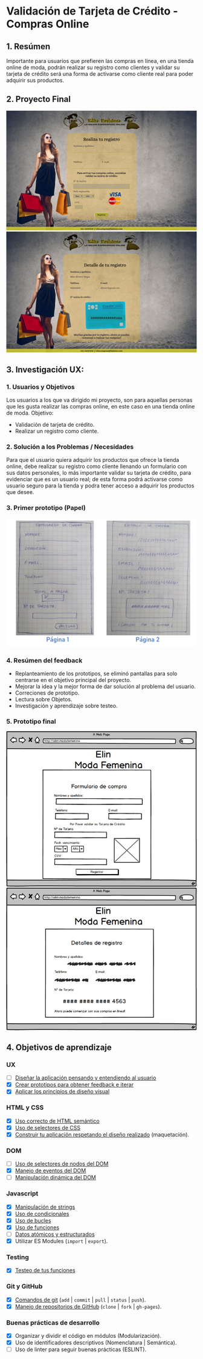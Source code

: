 # Validación de Tarjeta de Crédito - Compras Online

## 1. Resúmen

Importante para usuarios que prefieren las compras en línea, en una tienda online de moda,
podrán realizar su registro como clientes y validar su tarjeta de crédito será una forma de 
activarse como cliente real para poder adquirir sus productos.

## 2. Proyecto Final 
 ![Pagina 1: Formulario de registro (Validación de la Tarjeta de Crédito)](https://github.com/ElinAlice/LIM012-card-validation/blob/master/src/images/pantallaFormulario.png)
 ![Pagina 2: Detalles de Registro (Muestra enmascarada el N° de la Tarjeta de Crédito)](https://github.com/ElinAlice/LIM012-card-validation/blob/master/src/images/pantallaRegistro.png)

 ## 3. Investigación UX:

 ### 1. Usuarios y Objetivos
Los usuarios a los que va dirigido mi proyecto, son para aquellas personas que les
gusta realizar las compras online, en este caso en una tienda online de moda.
Objetivo: 
* Validación de tarjeta de crédito.
* Realizar un registro como cliente.

### 2. Solución a los Problemas / Necesidades

Para que el usuario quiera adquirir los productos que ofrece la tienda online, debe realizar su registro 
como cliente llenando un formulario con sus datos personales, lo más importante validar 
su tarjeta de crédito, para evidenciar que es un usuario real; de esta forma podrá activarse como usuario
seguro para la tienda y podra tener acceso a adquirir los productos que desee.

### 3. Primer prototipo (Papel)
![Formulario de registro y detalles de Registro](https://github.com/ElinAlice/LIM012-card-validation/blob/master/src/images/prototipoPapel.png)
### 4. Resúmen del feedback
 * Replanteamiento de los prototipos, se eliminó pantallas para solo centrarse en el objetivo principal del proyecto.
 * Mejorar la idea y la mejor forma de dar solución al problema del usuario.
 * Correciones de prototipo.
 * Lectura sobre Objetos.
 * Investigación y aprendizaje sobre testeo.

### 5. Prototipo final
![Prototipo 1: Formulario de registro (Validación de la Tarjeta de Crédito)](https://github.com/ElinAlice/LIM012-card-validation/blob/master/src/images/prototipoFormulario.jpeg)
![Prototipo 2: Detalles de Registro (Muestra enmascarada el N° de la Tarjeta de Crédito)](https://github.com/ElinAlice/LIM012-card-validation/blob/master/src/images/prototipoDetalleRegistro.jpeg)

## 4. Objetivos de aprendizaje

### UX

* [ ] [Diseñar la aplicación pensando y entendiendo al usuario](https://lms.laboratoria.la/cohorts/lim-2020-01-bc-core-lim012/courses/intro-ux/01-el-proceso-de-diseno/00-el-proceso-de-diseno)
* [x] [Crear prototipos para obtener feedback e iterar](https://lms.laboratoria.la/cohorts/lim-2020-01-bc-core-lim012/courses/product-design/00-sketching/00-sketching)
* [x] [Aplicar los principios de diseño visual](https://lms.laboratoria.la/cohorts/lim-2020-01-bc-core-lim012/courses/product-design/01-visual-design/01-visual-design-basics)

### HTML y CSS

* [x] [Uso correcto de HTML semántico](https://developer.mozilla.org/en-US/docs/Glossary/Semantics#Semantics_in_HTML)
* [x] [Uso de selectores de CSS](https://developer.mozilla.org/es/docs/Web/CSS/Selectores_CSS)
* [x] [Construir tu aplicación respetando el diseño realizado](https://lms.laboratoria.la/cohorts/lim-2020-01-bc-core-lim012/courses/css/01-css/02-boxmodel-and-display) (maquetación).

### DOM

* [ ] [Uso de selectores de nodos del DOM](https://lms.laboratoria.la/cohorts/lim-2020-01-bc-core-lim012/courses/browser/02-dom/03-1-dom-methods-selection)
* [x] [Manejo de eventos del DOM](https://lms.laboratoria.la/cohorts/lim-2020-01-bc-core-lim012/courses/browser/02-dom/04-events)
* [ ] [Manipulación dinámica del DOM](https://developer.mozilla.org/es/docs/Referencia_DOM_de_Gecko/Introducci%C3%B3n)

### Javascript

* [x] [Manipulación de strings](https://lms.laboratoria.la/cohorts/lim-2020-01-bc-core-lim012/courses/javascript/06-strings/01-strings)
* [x] [Uso de condicionales](https://lms.laboratoria.la/cohorts/lim-2020-01-bc-core-lim012/courses/javascript/02-flow-control/01-conditionals-and-loops)
* [x] [Uso de bucles](https://lms.laboratoria.la/cohorts/lim-2020-01-bc-core-lim012/courses/javascript/02-flow-control/02-loops)
* [x] [Uso de funciones](https://lms.laboratoria.la/cohorts/lim-2019-09-bc-core-lim011/courses/javascript/02-flow-control/03-functions)
* [ ] [Datos atómicos y estructurados](https://www.todojs.com/tipos-datos-javascript-es6/)
* [x] Utilizar ES Modules (`import` | `export`).

### Testing

* [x] [Testeo de tus funciones](https://jestjs.io/docs/es-ES/getting-started)

### Git y GitHub

* [x] [Comandos de git](https://lms.laboratoria.la/cohorts/lim-2019-09-bc-core-lim011/courses/scm/01-git/04-commands)
  (`add` | `commit` | `pull` | `status` | `push`).
* [x] [Manejo de repositorios de GitHub](https://lms.laboratoria.la/cohorts/lim-2019-09-bc-core-lim011/courses/scm/02-github/01-github)  (`clone` | `fork` | `gh-pages`).

### Buenas prácticas de desarrollo

* [x] Organizar y dividir el código en módulos (Modularización).
* [x] Uso de identificadores descriptivos (Nomenclatura | Semántica).
* [ ] Uso de linter para seguir buenas prácticas (ESLINT).

